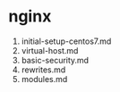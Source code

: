 # nginx

1. initial-setup-centos7.md
2. virtual-host.md
3. basic-security.md
4. rewrites.md
5. modules.md
